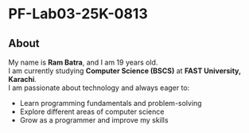 # PF-Lab03-25K-0813  

## About  
My name is **Ram Batra**, and I am 19 years old.  
I am currently studying **Computer Science (BSCS)** at **FAST University, Karachi**.  
I am passionate about technology and always eager to:  
- Learn programming fundamentals and problem-solving  
- Explore different areas of computer science  
- Grow as a programmer and improve my skills

